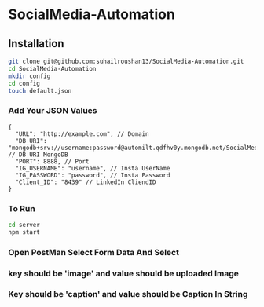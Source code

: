 # SocialMedia-Automation

## Installation

```bash
git clone git@github.com:suhailroushan13/SocialMedia-Automation.git
cd SocialMedia-Automation
mkdir config
cd config
touch default.json

```

### Add Your JSON Values

```jsonc
{
  "URL": "http://example.com", // Domain
  "DB_URI": "mongodb+srv://username:password@automilt.qdfhv0y.mongodb.net/SocialMedia", // DB URI MongoDB
  "PORT": 8888, // Port
  "IG_USERNAME": "username", // Insta UserName
  "IG_PASSWORD": "password", // Insta Password
  "Client_ID": "8439" // LinkedIn CliendID
}
```

### To Run

```bash
cd server
npm start
```

### Open PostMan Select Form Data And Select

### key should be 'image' and value should be uploaded Image

### Key should be 'caption' and value should be Caption In String
